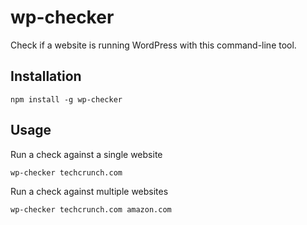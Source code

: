 # wp-checker
Check if a website is running WordPress with this command-line tool.

## Installation

```$xslt
npm install -g wp-checker
```

## Usage

Run a check against a single website
```$xslt
wp-checker techcrunch.com
```

Run a check against multiple websites
```$xslt
wp-checker techcrunch.com amazon.com
```
